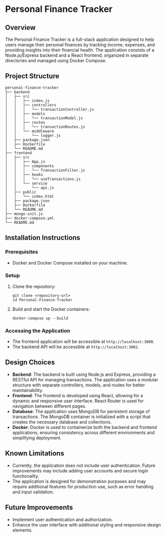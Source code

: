 # Personal Finance Tracker

## Overview
The Personal Finance Tracker is a full-stack application designed to help users manage their personal finances by tracking income, expenses, and providing insights into their financial health. The application consists of a Node.js/Express backend and a React frontend, organized in separate directories and managed using Docker Compose.

## Project Structure
```
personal-finance-tracker
├── backend
│   ├── src
│   │   ├── index.js
│   │   ├── controllers
│   │   │   └── transactionController.js
│   │   ├── models
│   │   │   └── transactionModel.js
│   │   ├── routes
│   │   │   └── transactionRoutes.js
│   │   └── middleware
│   │       └── logger.js
│   ├── package.json
│   ├── Dockerfile
│   └── README.md
├── frontend
│   ├── src
│   │   ├── App.js
│   │   ├── components
│   │   │   └── TransactionFilter.js
│   │   ├── hooks
│   │   │   └── useTransactions.js
│   │   └── service
│   │       └── api.js
│   ├── public
│   │   └── index.html
│   ├── package.json
│   ├── Dockerfile
│   └── README.md
├── mongo-init.js
├── docker-compose.yml
└── README.md
```

## Installation Instructions

### Prerequisites
- Docker and Docker Compose installed on your machine.

### Setup
1. Clone the repository:
   ```
   git clone <repository-url>
   cd Personal-Finance-Tracker
   ```

2. Build and start the Docker containers:
   ```
   docker-compose up --build
   ```

### Accessing the Application
- The frontend application will be accessible at `http://localhost:3000`.
- The backend API will be accessible at `http://localhost:3002`.

## Design Choices
- **Backend**: The backend is built using Node.js and Express, providing a RESTful API for managing transactions. The application uses a modular structure with separate controllers, models, and routes for better maintainability.
- **Frontend**: The frontend is developed using React, allowing for a dynamic and responsive user interface. React Router is used for navigation between different pages.
- **Database**: The application uses MongoDB for persistent storage of transactions. The MongoDB container is initialized with a script that creates the necessary database and collections.
- **Docker**: Docker is used to containerize both the backend and frontend applications, ensuring consistency across different environments and simplifying deployment.

## Known Limitations
- Currently, the application does not include user authentication. Future improvements may include adding user accounts and secure login functionality.
- The application is designed for demonstration purposes and may require additional features for production use, such as error handling and input validation.

## Future Improvements
- Implement user authentication and authorization.
- Enhance the user interface with additional styling and responsive design elements.